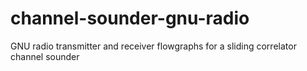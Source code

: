 # channel-sounder-gnu-radio
GNU radio transmitter and receiver flowgraphs for a sliding correlator channel sounder
